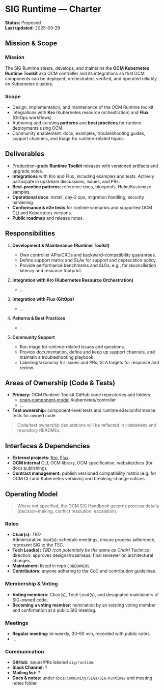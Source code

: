 # SIG Runtime — Charter

**Status:** Proposed  
**Last updated:** 2025-09-29

## Mission & Scope

### Mission

The SIG Runtime steers, develops, and maintains the **OCM Kubernetes Runtime Toolkit** aka OCM controller and its integrations so that OCM components can be deployed, orchestrated, verified, and operated reliably on Kubernetes clusters.

### Scope

- Design, implementation, and maintenance of the OCM Runtime toolkit.
- Integrations with **Kro** (Kubernetes resource orchestration) and **Flux** (GitOps workflows).
- Authoring and curating **patterns** and **best practices** for runtime deployments using OCM.
- Community enablement: docs, examples, troubleshooting guides, support channels, and triage for runtime-related topics.

## Deliverables

- Production-grade **Runtime Toolkit** releases with versioned artifacts and upgrade notes.
- **Integrations** with Kro and Flux, including examples and tests. Actively participate in upstream discussions, issues, and PRs.
- **Best-practice patterns**: reference docs, blueprints, Helm/Kustomize samples.
- **Operational docs**: install, day-2 ops, migration handling, security hardening.
- **Conformance & e2e tests** for runtime scenarios and supported OCM CLI and Kubernetes versions.
- **Public roadmap** and release notes.

## Responsibilities

1. **Development & Maintenance (Runtime Toolkit)**
   - Own controller APIs/CRDs and backward-compatibility guarantees.
   - Define support matrix and SLAs for support and deprecation policy.
   - Provide performance benchmarks and SLOs, e.g., for reconciliation latency and resource footprint.

2. **Integration with Kro (Kubernetes Resource Orchestration)**
   - ...

3. **Integration with Flux (GitOps)**
   - ...

4. **Patterns & Best Practices**
   - ...

5. **Community Support**
   - Run triage for runtime-related issues and questions.
   - Provide documentation, define and keep up support channels, and maintain a troubleshooting playbook.
   - Labeling/taxonomy for issues and PRs; SLA targets for response and review.

## Areas of Ownership (Code & Tests)

- **Primary:** OCM Runtime Toolkit GitHub code repositories and folders:
  - [open-component-model](https://github.com/morri-son/open-component-model) /kubernetes/controller
  - ...
- **Test ownership:** component-level tests and runtime e2e/conformance tests for owned code.

> Code/test ownership declarations will be reflected in `CODEOWNERS` and repository READMEs.

## Interfaces & Dependencies

- **External projects:** [Kro](https://kro.run), [Flux](https://fluxcd.io).
- **OCM internal** CLI, OCM library, OCM specification, website/docs (for docs publishing).
- **Contract management:** publish versioned compatibility matrix (e.g. for OCM CLI and Kubernetes versions) and breaking-change notices.

## Operating Model

> Where not specified, the OCM SIG Handbook governs process details (decision-making, conflict resolution, escalation).

### Roles

- **Chair(s):** _TBD_  
  Administrative lead(s); schedule meetings, ensure process adherence, represent SIG to the TSC.
- **Tech Lead(s):** _TBD (can potentially be the same as Chair)_
  Technical direction; approves designs/roadmaps; final reviewer on architectural changes.
- **Maintainers:** listed in repo `CODEOWNERS`.
- **Contributors:** anyone adhering to the CoC and contribution guidelines.

### Membership & Voting

- **Voting members:** Chair(s), Tech Lead(s), and designated maintainers of SIG-owned code.
- **Becoming a voting member:** nomination by an existing voting member and confirmation at a public SIG meeting.

### Meetings

- **Regular meeting:** bi-weekly, 30–60 min, recorded with public notes.
- ...

### Communication

- **GitHub:** issues/PRs labeled `sig/runtime`.
- **Slack Channel:** ?
- **Mailing list:** ?
- **Docs & notes:** under `docs/community/SIGs/SIG-Runtime/` and meeting notes folder.
